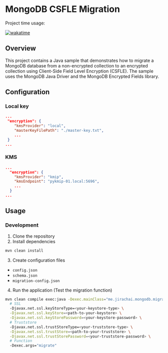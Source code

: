 # MongoDB CSFLE Migration

Project time usage:

[![wakatime](https://wakatime.com/badge/user/20f31d58-e08c-46c7-9266-c37aed16eebc/project/10789f71-71a1-4a25-9034-a4ce4ef51b7e.svg)](https://wakatime.com/badge/user/20f31d58-e08c-46c7-9266-c37aed16eebc/project/10789f71-71a1-4a25-9034-a4ce4ef51b7e)

## Overview
This project contains a Java sample that demonstrates how to migrate a MongoDB database from a non-encrypted collection to an encrypted collection using Client-Side Field Level Encryption (CSFLE). The sample uses the MongoDB Java Driver and the MongoDB Encrypted Fields library.


## Configuration

### Local key
```json
...
 "encryption": {
    "kmsProvider": "local",
    "masterKeyFilePath": "./master-key.txt",
    ...
 }
...
```


### KMS
```json
...
  "encryption": {
    "kmsProvider": "kmip",
    "kmsEndpoint": "pykmip-01.local:5696",
    ...
  }
...
```

## Usage

### Development
1. Clone the repository
2. Install dependencies
```bash
mvn clean install
```
3. Create configuration files
- `config.json`
- `schema.json`
- `migration-config.json`

4. Run the application (Test the migration function)
```bash
mvn clean compile exec:java -Dexec.mainClass="me.jirachai.mongodb.migrator.csfle.App" \
  # SSL
  -Djavax.net.ssl.keyStoreType=<your-keystore-type> \
  -Djavax.net.ssl.keyStore=<path-to-your-keystore> \
  -Djavax.net.ssl.keyStorePassword=<your-keystore-password> \
  # Truststore
  -Djavax.net.ssl.trustStoreType=<your-truststore-type> \
  -Djavax.net.ssl.trustStore=<path-to-your-truststore> \
  -Djavax.net.ssl.trustStorePassword=<your-truststore-password> \
  # Function
  -Dexec.args="migrate"
```
